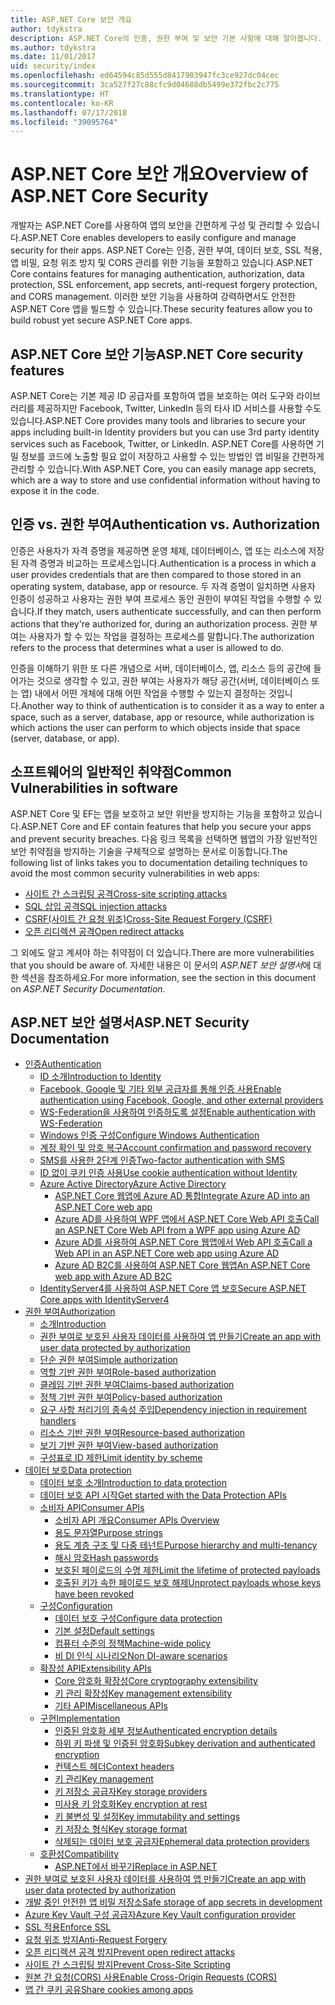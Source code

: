 ```yaml
---
title: ASP.NET Core 보안 개요
author: tdykstra
description: ASP.NET Core의 인증, 권한 부여 및 보안 기본 사항에 대해 알아봅니다.
ms.author: tdykstra
ms.date: 11/01/2017
uid: security/index
ms.openlocfilehash: ed64594c85d555d8417903947fc3ce927dc04cec
ms.sourcegitcommit: 3ca527f27c88cfc9d04688db5499e372fbc2c775
ms.translationtype: HT
ms.contentlocale: ko-KR
ms.lasthandoff: 07/17/2018
ms.locfileid: "39095764"
---
```

# <a name="overview-of-aspnet-core-security"></a><span data-ttu-id="3f851-103">ASP.NET Core 보안 개요</span><span class="sxs-lookup"><span data-stu-id="3f851-103">Overview of ASP.NET Core Security</span></span>

<span data-ttu-id="3f851-104">개발자는 ASP.NET Core를 사용하여 앱의 보안을 간편하게 구성 및 관리할 수 있습니다.</span><span class="sxs-lookup"><span data-stu-id="3f851-104">ASP.NET Core enables developers to easily configure and manage security for their apps.</span></span> <span data-ttu-id="3f851-105">ASP.NET Core는 인증, 권한 부여, 데이터 보호, SSL 적용, 앱 비밀, 요청 위조 방지 및 CORS 관리를 위한 기능을 포함하고 있습니다.</span><span class="sxs-lookup"><span data-stu-id="3f851-105">ASP.NET Core contains features for managing authentication, authorization, data protection, SSL enforcement, app secrets, anti-request forgery protection, and CORS management.</span></span> <span data-ttu-id="3f851-106">이러한 보안 기능을 사용하여 강력하면서도 안전한 ASP.NET Core 앱을 빌드할 수 있습니다.</span><span class="sxs-lookup"><span data-stu-id="3f851-106">These security features allow you to build robust yet secure ASP.NET Core apps.</span></span>

## <a name="aspnet-core-security-features"></a><span data-ttu-id="3f851-107">ASP.NET Core 보안 기능</span><span class="sxs-lookup"><span data-stu-id="3f851-107">ASP.NET Core security features</span></span>

<span data-ttu-id="3f851-108">ASP.NET Core는 기본 제공 ID 공급자를 포함하여 앱을 보호하는 여러 도구와 라이브러리를 제공하지만 Facebook, Twitter, LinkedIn 등의 타사 ID 서비스를 사용할 수도 있습니다.</span><span class="sxs-lookup"><span data-stu-id="3f851-108">ASP.NET Core provides many tools and libraries to secure your apps including built-in Identity providers but you can use 3rd party identity services such as Facebook, Twitter, or LinkedIn.</span></span> <span data-ttu-id="3f851-109">ASP.NET Core를 사용하면 기밀 정보를 코드에 노출할 필요 없이 저장하고 사용할 수 있는 방법인 앱 비밀을 간편하게 관리할 수 있습니다.</span><span class="sxs-lookup"><span data-stu-id="3f851-109">With ASP.NET Core, you can easily manage app secrets, which are a way to store and use confidential information without having to expose it in the code.</span></span>

## <a name="authentication-vs-authorization"></a><span data-ttu-id="3f851-110">인증 vs. 권한 부여</span><span class="sxs-lookup"><span data-stu-id="3f851-110">Authentication vs. Authorization</span></span>

<span data-ttu-id="3f851-111">인증은 사용자가 자격 증명을 제공하면 운영 체제, 데이터베이스, 앱 또는 리소스에 저장된 자격 증명과 비교하는 프로세스입니다.</span><span class="sxs-lookup"><span data-stu-id="3f851-111">Authentication is a process in which a user provides credentials that are then compared to those stored in an operating system, database, app or resource.</span></span> <span data-ttu-id="3f851-112">두 자격 증명이 일치하면 사용자 인증이 성공하고 사용자는 권한 부여 프로세스 동안 권한이 부여된 작업을 수행할 수 있습니다.</span><span class="sxs-lookup"><span data-stu-id="3f851-112">If they match, users authenticate successfully, and can then perform actions that they're authorized for, during an authorization process.</span></span> <span data-ttu-id="3f851-113">권한 부여는 사용자가 할 수 있는 작업을 결정하는 프로세스를 말합니다.</span><span class="sxs-lookup"><span data-stu-id="3f851-113">The authorization refers to the process that determines what a user is allowed to do.</span></span>

<span data-ttu-id="3f851-114">인증을 이해하기 위한 또 다른 개념으로 서버, 데이터베이스, 앱, 리소스 등의 공간에 들어가는 것으로 생각할 수 있고, 권한 부여는 사용자가 해당 공간(서버, 데이터베이스 또는 앱) 내에서 어떤 개체에 대해 어떤 작업을 수행할 수 있는지 결정하는 것입니다.</span><span class="sxs-lookup"><span data-stu-id="3f851-114">Another way to think of authentication is to consider it as a way to enter a space, such as a server, database, app or resource, while authorization is which actions the user can perform to which objects inside that space (server, database, or app).</span></span>

## <a name="common-vulnerabilities-in-software"></a><span data-ttu-id="3f851-115">소프트웨어의 일반적인 취약점</span><span class="sxs-lookup"><span data-stu-id="3f851-115">Common Vulnerabilities in software</span></span>

<span data-ttu-id="3f851-116">ASP.NET Core 및 EF는 앱을 보호하고 보안 위반을 방지하는 기능을 포함하고 있습니다.</span><span class="sxs-lookup"><span data-stu-id="3f851-116">ASP.NET Core and EF contain features that help you secure your apps and prevent security breaches.</span></span> <span data-ttu-id="3f851-117">다음 링크 목록을 선택하면 웹앱의 가장 일반적인 보안 취약점을 방지하는 기술을 구체적으로 설명하는 문서로 이동합니다.</span><span class="sxs-lookup"><span data-stu-id="3f851-117">The following list of links takes you to documentation detailing techniques to avoid the most common security vulnerabilities in web apps:</span></span>

* [<span data-ttu-id="3f851-118">사이트 간 스크립팅 공격</span><span class="sxs-lookup"><span data-stu-id="3f851-118">Cross-site scripting attacks</span></span>](xref:security/cross-site-scripting)
* [<span data-ttu-id="3f851-119">SQL 삽입 공격</span><span class="sxs-lookup"><span data-stu-id="3f851-119">SQL injection attacks</span></span>](https://docs.microsoft.com/ef/core/querying/raw-sql)
* [<span data-ttu-id="3f851-120">CSRF(사이트 간 요청 위조)</span><span class="sxs-lookup"><span data-stu-id="3f851-120">Cross-Site Request Forgery (CSRF)</span></span>](xref:security/anti-request-forgery)
* [<span data-ttu-id="3f851-121">오픈 리디렉션 공격</span><span class="sxs-lookup"><span data-stu-id="3f851-121">Open redirect attacks</span></span>](xref:security/preventing-open-redirects)

<span data-ttu-id="3f851-122">그 외에도 알고 계셔야 하는 취약점이 더 있습니다.</span><span class="sxs-lookup"><span data-stu-id="3f851-122">There are more vulnerabilities that you should be aware of.</span></span> <span data-ttu-id="3f851-123">자세한 내용은 이 문서의 *ASP.NET 보안 설명서*에 대한 섹션을 참조하세요.</span><span class="sxs-lookup"><span data-stu-id="3f851-123">For more information, see the section in this document on *ASP.NET Security Documentation*.</span></span>

## <a name="aspnet-security-documentation"></a><span data-ttu-id="3f851-124">ASP.NET 보안 설명서</span><span class="sxs-lookup"><span data-stu-id="3f851-124">ASP.NET Security Documentation</span></span>

*   [<span data-ttu-id="3f851-125">인증</span><span class="sxs-lookup"><span data-stu-id="3f851-125">Authentication</span></span>](xref:security/authentication/index)
    *   [<span data-ttu-id="3f851-126">ID 소개</span><span class="sxs-lookup"><span data-stu-id="3f851-126">Introduction to Identity</span></span>](xref:security/authentication/identity)
    *   [<span data-ttu-id="3f851-127">Facebook, Google 및 기타 외부 공급자를 통해 인증 사용</span><span class="sxs-lookup"><span data-stu-id="3f851-127">Enable authentication using Facebook, Google, and other external providers</span></span>](xref:security/authentication/social/index)
    *   [<span data-ttu-id="3f851-128">WS-Federation을 사용하여 인증하도록 설정</span><span class="sxs-lookup"><span data-stu-id="3f851-128">Enable authentication with WS-Federation</span></span>](xref:security/authentication/ws-federation)
    * [<span data-ttu-id="3f851-129">Windows 인증 구성</span><span class="sxs-lookup"><span data-stu-id="3f851-129">Configure Windows Authentication</span></span>](xref:security/authentication/windowsauth)
    *   [<span data-ttu-id="3f851-130">계정 확인 및 암호 복구</span><span class="sxs-lookup"><span data-stu-id="3f851-130">Account confirmation and password recovery</span></span>](xref:security/authentication/accconfirm)
    *   [<span data-ttu-id="3f851-131">SMS를 사용한 2단계 인증</span><span class="sxs-lookup"><span data-stu-id="3f851-131">Two-factor authentication with SMS</span></span>](xref:security/authentication/2fa)
    *   [<span data-ttu-id="3f851-132">ID 없이 쿠키 인증 사용</span><span class="sxs-lookup"><span data-stu-id="3f851-132">Use cookie authentication without Identity</span></span>](xref:security/authentication/cookie)
    *   [<span data-ttu-id="3f851-133">Azure Active Directory</span><span class="sxs-lookup"><span data-stu-id="3f851-133">Azure Active Directory</span></span>](xref:security/authentication/azure-active-directory/index)
        *   [<span data-ttu-id="3f851-134">ASP.NET Core 웹앱에 Azure AD 통합</span><span class="sxs-lookup"><span data-stu-id="3f851-134">Integrate Azure AD into an ASP.NET Core web app</span></span>](https://azure.microsoft.com/documentation/samples/active-directory-dotnet-webapp-openidconnect-aspnetcore/)
        *   [<span data-ttu-id="3f851-135">Azure AD를 사용하여 WPF 앱에서 ASP.NET Core Web API 호출</span><span class="sxs-lookup"><span data-stu-id="3f851-135">Call an ASP.NET Core Web API from a WPF app using Azure AD</span></span>](https://azure.microsoft.com/documentation/samples/active-directory-dotnet-native-aspnetcore/)
        *   [<span data-ttu-id="3f851-136">Azure AD를 사용하여 ASP.NET Core 웹앱에서 Web API 호출</span><span class="sxs-lookup"><span data-stu-id="3f851-136">Call a Web API in an ASP.NET Core web app using Azure AD</span></span>](https://azure.microsoft.com/documentation/samples/active-directory-dotnet-webapp-webapi-openidconnect-aspnetcore/)
        *   [<span data-ttu-id="3f851-137">Azure AD B2C를 사용하여 ASP.NET Core 웹앱</span><span class="sxs-lookup"><span data-stu-id="3f851-137">An ASP.NET Core web app with Azure AD B2C</span></span>](https://azure.microsoft.com/resources/samples/active-directory-b2c-dotnetcore-webapp/)
    *   [<span data-ttu-id="3f851-138">IdentityServer4를 사용하여 ASP.NET Core 앱 보호</span><span class="sxs-lookup"><span data-stu-id="3f851-138">Secure ASP.NET Core apps with IdentityServer4</span></span>](https://identityserver4.readthedocs.io)
*   [<span data-ttu-id="3f851-139">권한 부여</span><span class="sxs-lookup"><span data-stu-id="3f851-139">Authorization</span></span>](xref:security/authorization/index)
    *   [<span data-ttu-id="3f851-140">소개</span><span class="sxs-lookup"><span data-stu-id="3f851-140">Introduction</span></span>](xref:security/authorization/introduction)
    *   [<span data-ttu-id="3f851-141">권한 부여로 보호된 사용자 데이터를 사용하여 앱 만들기</span><span class="sxs-lookup"><span data-stu-id="3f851-141">Create an app with user data protected by authorization</span></span>](xref:security/authorization/secure-data)
    *   [<span data-ttu-id="3f851-142">단순 권한 부여</span><span class="sxs-lookup"><span data-stu-id="3f851-142">Simple authorization</span></span>](xref:security/authorization/simple)
    *   [<span data-ttu-id="3f851-143">역할 기반 권한 부여</span><span class="sxs-lookup"><span data-stu-id="3f851-143">Role-based authorization</span></span>](xref:security/authorization/roles)
    *   [<span data-ttu-id="3f851-144">클레임 기반 권한 부여</span><span class="sxs-lookup"><span data-stu-id="3f851-144">Claims-based authorization</span></span>](xref:security/authorization/claims)
    *   [<span data-ttu-id="3f851-145">정책 기반 권한 부여</span><span class="sxs-lookup"><span data-stu-id="3f851-145">Policy-based authorization</span></span>](xref:security/authorization/policies)
    *   [<span data-ttu-id="3f851-146">요구 사항 처리기의 종속성 주입</span><span class="sxs-lookup"><span data-stu-id="3f851-146">Dependency injection in requirement handlers</span></span>](xref:security/authorization/dependencyinjection)
    *   [<span data-ttu-id="3f851-147">리소스 기반 권한 부여</span><span class="sxs-lookup"><span data-stu-id="3f851-147">Resource-based authorization</span></span>](xref:security/authorization/resourcebased)
    *   [<span data-ttu-id="3f851-148">보기 기반 권한 부여</span><span class="sxs-lookup"><span data-stu-id="3f851-148">View-based authorization</span></span>](xref:security/authorization/views)
    *   [<span data-ttu-id="3f851-149">구성표로 ID 제한</span><span class="sxs-lookup"><span data-stu-id="3f851-149">Limit identity by scheme</span></span>](xref:security/authorization/limitingidentitybyscheme)
*   [<span data-ttu-id="3f851-150">데이터 보호</span><span class="sxs-lookup"><span data-stu-id="3f851-150">Data protection</span></span>](xref:security/data-protection/index)
    *   [<span data-ttu-id="3f851-151">데이터 보호 소개</span><span class="sxs-lookup"><span data-stu-id="3f851-151">Introduction to data protection</span></span>](xref:security/data-protection/introduction)
    *   [<span data-ttu-id="3f851-152">데이터 보호 API 시작</span><span class="sxs-lookup"><span data-stu-id="3f851-152">Get started with the Data Protection APIs</span></span>](xref:security/data-protection/using-data-protection)
    *   [<span data-ttu-id="3f851-153">소비자 API</span><span class="sxs-lookup"><span data-stu-id="3f851-153">Consumer APIs</span></span>](xref:security/data-protection/consumer-apis/index)
        *   [<span data-ttu-id="3f851-154">소비자 API 개요</span><span class="sxs-lookup"><span data-stu-id="3f851-154">Consumer APIs Overview</span></span>](xref:security/data-protection/consumer-apis/overview)
        *   [<span data-ttu-id="3f851-155">용도 문자열</span><span class="sxs-lookup"><span data-stu-id="3f851-155">Purpose strings</span></span>](xref:security/data-protection/consumer-apis/purpose-strings)
        *   [<span data-ttu-id="3f851-156">용도 계층 구조 및 다중 테넌트</span><span class="sxs-lookup"><span data-stu-id="3f851-156">Purpose hierarchy and multi-tenancy</span></span>](xref:security/data-protection/consumer-apis/purpose-strings-multitenancy)
        *   [<span data-ttu-id="3f851-157">해시 암호</span><span class="sxs-lookup"><span data-stu-id="3f851-157">Hash passwords</span></span>](xref:security/data-protection/consumer-apis/password-hashing)
        *   [<span data-ttu-id="3f851-158">보호된 페이로드의 수명 제한</span><span class="sxs-lookup"><span data-stu-id="3f851-158">Limit the lifetime of protected payloads</span></span>](xref:security/data-protection/consumer-apis/limited-lifetime-payloads)
        *   [<span data-ttu-id="3f851-159">호출된 키가 속한 페이로드 보호 해제</span><span class="sxs-lookup"><span data-stu-id="3f851-159">Unprotect payloads whose keys have been revoked</span></span>](xref:security/data-protection/consumer-apis/dangerous-unprotect)
    *   [<span data-ttu-id="3f851-160">구성</span><span class="sxs-lookup"><span data-stu-id="3f851-160">Configuration</span></span>](xref:security/data-protection/configuration/index)
        *   [<span data-ttu-id="3f851-161">데이터 보호 구성</span><span class="sxs-lookup"><span data-stu-id="3f851-161">Configure data protection</span></span>](xref:security/data-protection/configuration/overview)
        *   [<span data-ttu-id="3f851-162">기본 설정</span><span class="sxs-lookup"><span data-stu-id="3f851-162">Default settings</span></span>](xref:security/data-protection/configuration/default-settings)
        *   [<span data-ttu-id="3f851-163">컴퓨터 수준의 정책</span><span class="sxs-lookup"><span data-stu-id="3f851-163">Machine-wide policy</span></span>](xref:security/data-protection/configuration/machine-wide-policy)
        *   [<span data-ttu-id="3f851-164">비 DI 인식 시나리오</span><span class="sxs-lookup"><span data-stu-id="3f851-164">Non DI-aware scenarios</span></span>](xref:security/data-protection/configuration/non-di-scenarios)
    *   [<span data-ttu-id="3f851-165">확장성 API</span><span class="sxs-lookup"><span data-stu-id="3f851-165">Extensibility APIs</span></span>](xref:security/data-protection/extensibility/index)
        *   [<span data-ttu-id="3f851-166">Core 암호화 확장성</span><span class="sxs-lookup"><span data-stu-id="3f851-166">Core cryptography extensibility</span></span>](xref:security/data-protection/extensibility/core-crypto)
        *   [<span data-ttu-id="3f851-167">키 관리 확장성</span><span class="sxs-lookup"><span data-stu-id="3f851-167">Key management extensibility</span></span>](xref:security/data-protection/extensibility/key-management)
        *   [<span data-ttu-id="3f851-168">기타 API</span><span class="sxs-lookup"><span data-stu-id="3f851-168">Miscellaneous APIs</span></span>](xref:security/data-protection/extensibility/misc-apis)
    *   [<span data-ttu-id="3f851-169">구현</span><span class="sxs-lookup"><span data-stu-id="3f851-169">Implementation</span></span>](xref:security/data-protection/implementation/index)
        *   [<span data-ttu-id="3f851-170">인증된 암호화 세부 정보</span><span class="sxs-lookup"><span data-stu-id="3f851-170">Authenticated encryption details</span></span>](xref:security/data-protection/implementation/authenticated-encryption-details)
        *   [<span data-ttu-id="3f851-171">하위 키 파생 및 인증된 암호화</span><span class="sxs-lookup"><span data-stu-id="3f851-171">Subkey derivation and authenticated encryption</span></span>](xref:security/data-protection/implementation/subkeyderivation)
        *   [<span data-ttu-id="3f851-172">컨텍스트 헤더</span><span class="sxs-lookup"><span data-stu-id="3f851-172">Context headers</span></span>](xref:security/data-protection/implementation/context-headers)
        *   [<span data-ttu-id="3f851-173">키 관리</span><span class="sxs-lookup"><span data-stu-id="3f851-173">Key management</span></span>](xref:security/data-protection/implementation/key-management)
        *   [<span data-ttu-id="3f851-174">키 저장소 공급자</span><span class="sxs-lookup"><span data-stu-id="3f851-174">Key storage providers</span></span>](xref:security/data-protection/implementation/key-storage-providers)
        *   [<span data-ttu-id="3f851-175">미사용 키 암호화</span><span class="sxs-lookup"><span data-stu-id="3f851-175">Key encryption at rest</span></span>](xref:security/data-protection/implementation/key-encryption-at-rest)
        *   [<span data-ttu-id="3f851-176">키 불변성 및 설정</span><span class="sxs-lookup"><span data-stu-id="3f851-176">Key immutability and settings</span></span>](xref:security/data-protection/implementation/key-immutability)
        *   [<span data-ttu-id="3f851-177">키 저장소 형식</span><span class="sxs-lookup"><span data-stu-id="3f851-177">Key storage format</span></span>](xref:security/data-protection/implementation/key-storage-format)
        *   [<span data-ttu-id="3f851-178">삭제되는 데이터 보호 공급자</span><span class="sxs-lookup"><span data-stu-id="3f851-178">Ephemeral data protection providers</span></span>](xref:security/data-protection/implementation/key-storage-ephemeral)
    *   [<span data-ttu-id="3f851-179">호환성</span><span class="sxs-lookup"><span data-stu-id="3f851-179">Compatibility</span></span>](xref:security/data-protection/compatibility/index)
        *   [<span data-ttu-id="3f851-180">ASP.NET에서 <machineKey> 바꾸기</span><span class="sxs-lookup"><span data-stu-id="3f851-180">Replace <machineKey> in ASP.NET</span></span>](xref:security/data-protection/compatibility/replacing-machinekey)
*   [<span data-ttu-id="3f851-181">권한 부여로 보호된 사용자 데이터를 사용하여 앱 만들기</span><span class="sxs-lookup"><span data-stu-id="3f851-181">Create an app with user data protected by authorization</span></span>](xref:security/authorization/secure-data)
*   [<span data-ttu-id="3f851-182">개발 중인 안전한 앱 비밀 저장소</span><span class="sxs-lookup"><span data-stu-id="3f851-182">Safe storage of app secrets in development</span></span>](xref:security/app-secrets)
*   [<span data-ttu-id="3f851-183">Azure Key Vault 구성 공급자</span><span class="sxs-lookup"><span data-stu-id="3f851-183">Azure Key Vault configuration provider</span></span>](xref:security/key-vault-configuration)
*   [<span data-ttu-id="3f851-184">SSL 적용</span><span class="sxs-lookup"><span data-stu-id="3f851-184">Enforce SSL</span></span>](xref:security/enforcing-ssl)
*   [<span data-ttu-id="3f851-185">요청 위조 방지</span><span class="sxs-lookup"><span data-stu-id="3f851-185">Anti-Request Forgery</span></span>](xref:security/anti-request-forgery)
*   [<span data-ttu-id="3f851-186">오픈 리디렉션 공격 방지</span><span class="sxs-lookup"><span data-stu-id="3f851-186">Prevent open redirect attacks</span></span>](xref:security/preventing-open-redirects)
*   [<span data-ttu-id="3f851-187">사이트 간 스크립팅 방지</span><span class="sxs-lookup"><span data-stu-id="3f851-187">Prevent Cross-Site Scripting</span></span>](xref:security/cross-site-scripting)
*   [<span data-ttu-id="3f851-188">원본 간 요청(CORS) 사용</span><span class="sxs-lookup"><span data-stu-id="3f851-188">Enable Cross-Origin Requests (CORS)</span></span>](xref:security/cors)
*   [<span data-ttu-id="3f851-189">앱 간 쿠키 공유</span><span class="sxs-lookup"><span data-stu-id="3f851-189">Share cookies among apps</span></span>](xref:security/cookie-sharing)
